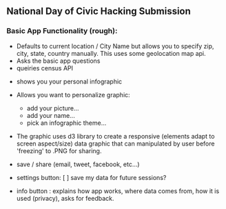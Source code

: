 
<h2>National Day of Civic Hacking Submission</h2>

<h3>Basic App Functionality (rough):</h3>

<ul>
<li>Defaults to current location / City Name but allows you to specify zip, city, state, country manually. This uses some geolocation map api.</li>
<li>Asks the basic app questions</li>
<li>queiries census API</li>
<li><p>shows you your personal infographic</p></li>
<li><p>Allows you want to personalize graphic:</p>

<ul>
<li>add your picture...</li>
<li>add your name...</li>
<li>pick an infographic theme...</li>
</ul></li>
<li><p>The graphic uses d3 library to create a responsive (elements adapt to screen aspect/size) data graphic that can manipulated by user before &#39;freezing&#39; to .PNG for sharing.</p></li>
<li><p>save / share (email, tweet, facebook, etc...)</p></li>
<li><p>settings button: [  ] save my data for future sessions?</p></li>
<li><p>info button : explains how app works, where data comes from, how it is used (privacy), asks for feedback.</p></li>
</ul>


